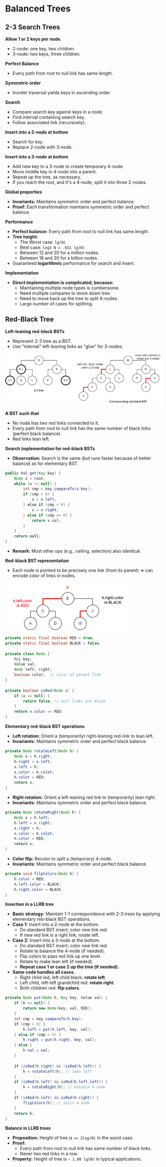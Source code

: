 # Balanced Trees

## 2-3 Search Trees

**Allow 1 or 2 keys per node.**

- 2-node: one key, two children.
- 3-node: two keys, three children.

**Perfect Balance**

- Every path from root to null link has same length.

**Symmetric order**

- Inorder traversal yields keys in ascending order.

**Search**

- Compare search key against keys in a node.
- Find interval containing search key.
- Follow associated link (recursively).

**Insert into a 2-node at bottom**

- Search for key.
- Replace 2-node with 3-node.

**Insert into a 3-node at bottom**

- Add new key to a 3-node to create temporary 4-node.
- Move middle key in 4-node into a parent.
- Repeat up the tree, as necessary.
- If you reach the root, and it's a 4-node, split it into three 2-nodes.

**Global properties**

- **Invariants:** Maintains symmetric order and perfect balance.
- **Proof:** Each transformation maintains symmetric order and perfect balance.

**Performance**

- **Perfect balance:** Every path from root to null link has same length.
- **Tree height:**
    - The Worst case: `lg(N)` 
    - Best case: `log3 N = .631 lg(N)`
    - Between 12 and 20 for a million nodes.
    - Between 18 and 30 for a billion nodes.
- Guaranteed **logarithmic** performance for search and insert.

**Implementation**

- **Direct implementation is complicated, because:**
    - Maintaining multiple node types is cumbersome.
    - Need multiple compares to move down tree.
    - Need to move back up the tree to split 4-nodes.
    - Large number of cases for splitting.

## Red-Black Tree

**Left-leaning red-black BSTs**

- Represent 2-3 tree as a BST.
- Use "internal" left-leaning links as "glue" for 3-nodes.

![2-3 Tree and Red-Black](images/2-3-tree_red-black.png "2-3 Tree and Red-Black")

**A BST such that**

- No node has two red links connected to it.
- Every path from root to null link has the same number of black links (perfect black balance).
- Red links lean left.

**Search implementation for red-black BSTs**

- **Observation:** Search is the same (but runs faster because of better balance) as for elementary BST.

```java
public Val get(Key key) {
    Node x = root;
    while (x != null) {
        int cmp = key.compareTo(x.key);
        if (cmp < 0) {
            x = x.left; 
        } else if (cmp > 0) {
            x = x.right;
        } else if (cmp == 0) {
            return x.val;
        }
    }
    return null;
}
```

- **Remark:** Most other ops (e.g., ceiling, selection) also identical.

**Red-black BST representation**

- Each node is pointed to be precisely one link (from its parent) => can encode color of links in nodes.

![Red-Black BST representation](images/red-black-rep.png "Red-Black BST representation")

```java
private static final boolean RED = true;
private static final boolean BLACK = false;

private class Node {
    Key key;
    Value val;
    Node left, right;
    boolean color;  // color of parent link 
}

private boolean isRed(Node x) {
    if (x == null) {
        return false; // null links are black
    }
    return x.color == RED;
}
```

**Elementary red-black BST operations**

- **Left rotation:** Orient a (temporarily) right-leaning red-link to lean left.
- **Invariants:** Maintains symmetric order and perfect black balance.

```java
private Node rotateLeft(Node h) {
    Node x = h.right;
    h.right = x.left;
    x.left = h;
    x.color = h.colot;
    h.color = RED;
    return x;
}
```

- **Right rotation:** Orient a left-leaning red link to (temporarily) lean right.
- **Invariants:** Maintains symmetric order and perfect black balance.

```java
private Node rotateRight(Node h) {
    Node x = h.left;
    h.left = x.right;
    x.right = h;
    x.color = h.colot;
    h.color = RED;
    return x;
}
```

- **Color flip:** Recolor to split a (temporary) 4-node.
- **Invariants:** Maintains symmetric order and perfect black balance.

```java
private void filpColors(Node h) {
    h.color = RED;
    h.left.color = BLACK;
    h.right.color = BLACK
}
```

**Insertion in a LLRB tree**

- **Basic strategy:** Maintain 1-1 correspondence with 2-3 trees by applying elementary reb-black BST operations.
- **Case 1:** Insert into a 2-node at the bottom.
    - Do standard BST insert; color new link red.
    - If new red link is a right link, rotate left.
- **Case 2:** Insert into a 3-node at the bottom.
    - Do standard BST insert; color new link red.
    - Rotate to balance the 4-node (if needed).
    - Flip colors to pass red link up one level.
    - Rotate to make lean left (if needed).
    - **Repeat case 1 or case 2 up the tree (if needed).**
- **Same code handles all cases.**
    - Right child red, left child black: **rotate left**.
    - Left child, left-left grandchild red: **rotate right**.
    - Both children red: **flip colors**.

```java
private Node put(Node h, Key key, Value val) {
    if (h == null) {
        return new Node(key, val, RED);
    }
    int cmp = key.compareTo(h.key);
    if (cmp < 0) {
        h.left = put(h.left, key, val);
    } else if (cmp > 0) {
        h.right = put(h.right, key, val);
    } else {
        h.val = val;
    }

    if (isRed(h.right) && !isRed(h.left)) {
        h = rotateLeft(h); // lean left
    }
    if (isRed(h.left) && isRed(h.left.left)) {
        h = rotateRight(h); // balance 4-node
    }
    if (isRed(h.left) && isRed(h.right)) {
        flipColors(h); // split 4-node
    }
    return h;
}
```

**Balance in LLRB trees**

- **Proposition:** Height of tree is `<= 2log(N)` in the worst case.
- **Proof:**
    - Every path from root to null link has same number of black links.
    - Never two red links in a row.
- **Property:** Height of tree is `~ 1.00 lg(N)` in typical applications.
















